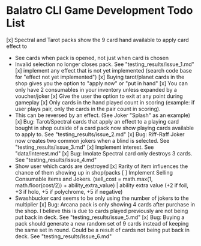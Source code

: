 # Balatro CLI Game Development Todo List

[x] Spectral and Tarot packs show the 9 card hand available to apply card effect to
 - See cards when pack is opened, not just when card is chosen
 - Invalid selection no longer closes pack. See "testing_results/issue_1.md"
[x] implement any effect that is not yet implemented (search code base for "effect not yet implemented")
[x] Buying tarot/planet cards in the shop gives you the option to "apply now" or "put in hand"
[x] You can only have 2 consumables in your inventory unless expanded by a voucher/joker
[x] Give the user the option to exit at any point during gameplay
[x] Only cards in the hand played count in scoring (example: if user plays pair, only the cards in the pair count in scoring).
 - This can be reversed by an effect. (See Joker "Splash" as an example)
[x] Bug: Tarot/Spectral cards that apply an effect to a playing card bought in shop outside of a card pack now show playing cards available to apply to. See "testing_results/issue_2.md"
[x] Bug: Riff-Raff Joker now creates two common jokers when a blind is selected. See "testing_results/issue_3.md"
[x] Implement interest. See "data/interest.md" 
[x] Bug: Imolate Spectral card only destroys 3 cards. See "testing_results/issue_4.md"
 - Show user which cards are destroyed
[x] Rarity of item influences the chance of them showing up in shop/packs
[ ] Implement Selling Consumable items and Jokers. (sell_cost = math.max(1, math.floor(cost/2)) + ability_extra_value) | ability extra value  (+2 if foil, +3 if holo, +5 if polychrome, +5 if negative)
 - Swashbucker card seems to be only using the number of jokers to the multiplier
[x] Bug: Arcana pack is only showing 4 cards after purchase in the shop. I believe this is due to cards played previously are not being put back in deck. See "testing_results/issue_5.md"
[x] Bug: Buying a pack should generate a new random set of 9 cards instead of keeping the same set in round. Could be a result of cards not being put back in deck. See "testing_results/issue_6.md"